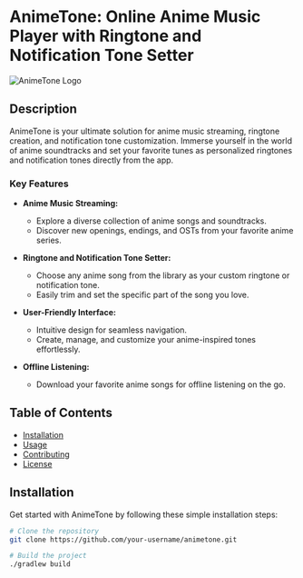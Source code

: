 # AnimeTone: Online Anime Music Player with Ringtone and Notification Tone Setter

![AnimeTone Logo](https://i.postimg.cc/7hTBnS8T/Whats-App-Image-2024-01-19-at-11-58-08-933c6417.jpg)

## Description

AnimeTone is your ultimate solution for anime music streaming, ringtone creation, and notification tone customization. Immerse yourself in the world of anime soundtracks and set your favorite tunes as personalized ringtones and notification tones directly from the app.

### Key Features

- **Anime Music Streaming:**
  - Explore a diverse collection of anime songs and soundtracks.
  - Discover new openings, endings, and OSTs from your favorite anime series.

- **Ringtone and Notification Tone Setter:**
  - Choose any anime song from the library as your custom ringtone or notification tone.
  - Easily trim and set the specific part of the song you love.

- **User-Friendly Interface:**
  - Intuitive design for seamless navigation.
  - Create, manage, and customize your anime-inspired tones effortlessly.

- **Offline Listening:**
  - Download your favorite anime songs for offline listening on the go.

## Table of Contents

- [Installation](#installation)
- [Usage](#usage)
- [Contributing](#contributing)
- [License](#license)

## Installation

Get started with AnimeTone by following these simple installation steps:

```bash
# Clone the repository
git clone https://github.com/your-username/animetone.git

# Build the project
./gradlew build
